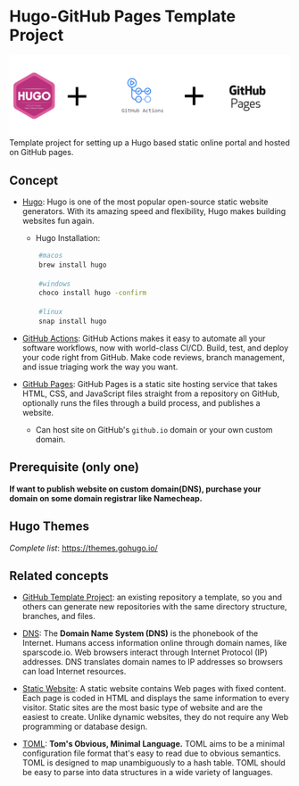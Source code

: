 # Hugo-GitHub Pages Template Project
![image](hugo-template.png)
Template project for setting up a Hugo based static online portal and hosted on GitHub pages.

## Concept
- [Hugo](https://gohugo.io/): Hugo is one of the most popular open-source static website generators. With its amazing speed and flexibility, Hugo makes building websites fun again.

    - Hugo Installation:
    ```bash
        #macos
        brew install hugo

        #windows
        choco install hugo -confirm

        #linux
        snap install hugo
    ```

- [GitHub Actions](https://github.com/features/actions): GitHub Actions makes it easy to automate all your software workflows, now with world-class CI/CD. Build, test, and deploy your code right from GitHub. Make code reviews, branch management, and issue triaging work the way you want.

- [GitHub Pages](https://pages.github.com/): GitHub Pages is a static site hosting service that takes HTML, CSS, and JavaScript files straight from a repository on GitHub, optionally runs the files through a build process, and publishes a website.
 
    - Can host site on GitHub's `github.io` domain or your own custom domain.

## Prerequisite (only one)
**If want to publish website on custom domain(DNS), purchase your domain on some domain registrar like Namecheap.**

## Hugo Themes
*Complete list*: https://themes.gohugo.io/

## Related concepts
- [GitHub Template Project](https://help.github.com/en/github/creating-cloning-and-archiving-repositories/creating-a-template-repository): an existing repository a template, so you and others can generate new repositories with the same directory structure, branches, and files.

- [DNS](https://en.wikipedia.org/wiki/Domain_Name_System): The **Domain Name System (DNS)** is the phonebook of the Internet. Humans access information online through domain names, like sparscode.io. Web browsers interact through Internet Protocol (IP) addresses. DNS translates domain names to IP addresses so browsers can load Internet resources.

- [Static Website](https://en.wikipedia.org/wiki/Static_web_page): A static website contains Web pages with fixed content. Each page is coded in HTML and displays the same information to every visitor. Static sites are the most basic type of website and are the easiest to create. Unlike dynamic websites, they do not require any Web programming or database design.

- [TOML](https://github.com/toml-lang/toml): **Tom's Obvious, Minimal Language.** TOML aims to be a minimal configuration file format that's easy to read due to obvious semantics. TOML is designed to map unambiguously to a hash table. TOML should be easy to parse into data structures in a wide variety of languages.

